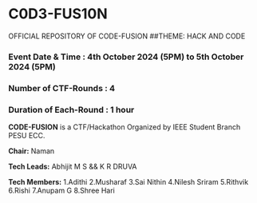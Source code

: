 # C0D3-FUS10N
OFFICIAL REPOSITORY OF CODE-FUSION
##THEME: HACK AND CODE
### Event Date & Time : 4th October 2024 (5PM) to 5th October 2024 (5PM)
### Number of CTF-Rounds : 4
### Duration of Each-Round : 1 hour

**CODE-FUSION** is a CTF/Hackathon Organized by IEEE Student Branch PESU ECC.

**Chair:** Naman

**Tech Leads:** Abhijit M S && K R DRUVA

**Tech Members:**
1.Adithi
2.Musharaf
3.Sai Nithin
4.Nilesh Sriram
5.Rithvik
6.Rishi
7.Anupam G
8.Shree Hari
